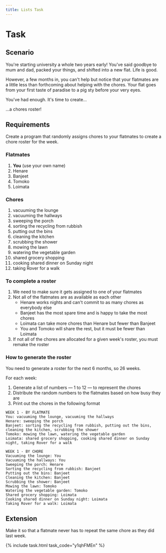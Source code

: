 ```yaml
---
title: Lists Task
---
```


# Task

## Scenario

You're starting university a whole two years early! You've said goodbye to mum and dad, packed your things, and shifted into a new flat. Life is good.

However, a few months in, you can't help but notice that your flatmates are a little less than forthcoming about helping with the chores. Your flat goes from your first taste of paradise to a pig sty before your very eyes.

You've had enough. It's time to create…

…a chores roster!

## Requirements

Create a program that randomly assigns chores to your flatmates to create a chore roster for the week.

### Flatmates

1. **You** (use your own name)
2. Henare
3. Banjeet
4. Tomoko
5. Loimata

### Chores

1. vacuuming the lounge
2. vacuuming the hallways
3. sweeping the porch
4. sorting the recycling from rubbish
5. putting out the bins
6. cleaning the kitchen
7. scrubbing the shower
8. mowing the lawn
9. watering the vegetable garden
10. shared grocery shopping
11. cooking shared dinner on Sunday night
12. taking Rover for a walk

### To complete a roster

1. We need to make sure it gets assigned to one of your flatmates
2. Not all of the flatmates are as available as each other
    - Henare works nights and can't commit to as many chores as everybody else
    - Banjeet has the most spare time and is happy to take the most chores
    - Loimata can take more chores than Henare but fewer than Banjeet
    - You and Tomoko will share the rest, but it must be fewer than Loimata
3. If not all of the chores are allocated for a given week's roster, you must remake the roster

### How to generate the roster

You need to generate a roster for the next 6 months, so 26 weeks.

For each week:

1. Generate a list of numbers — 1 to 12 — to represent the chores
2. Distribute the random numbers to the flatmates based on how busy they are
3. Print out the chores in the following format

```
WEEK 1 - BY FLATMATE
You: vacuuming the lounge, vacuuming the hallways
Henare: sweeping the porch
Banjeet: sorting the recycling from rubbish, putting out the bins, cleaning the kitchen, scrubbing the shower
Tomoko: mowing the lawn, watering the vegetable garden
Loimata: shared grocery shopping, cooking shared dinner on Sunday night, taking Rover for a walk

WEEK 1 - BY CHORE
Vacuuming the lounge: You
Vacuuming the hallways: You
Sweeping the porch: Henare
Sorting the recycling from rubbish: Banjeet
Putting out the bins: Banjeet
Cleaning the kitchen: Banjeet
Scrubbing the shower: Banjeet
Mowing the lawn: Tomoko
Watering the vegetable garden: Tomoko
Shared grocery shopping: Loimata
Cooking shared dinner on Sunday night: Loimata
Taking Rover for a walk: Loimata
```

## Extension

Make it so that a flatmate never has to repeat the same chore as they did last week.

{% include task.html task_code="y1qhFMEn" %}